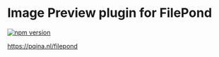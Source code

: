 # Image Preview plugin for FilePond

[![npm version](https://badge.fury.io/js/filepond-plugin-image-preview.svg)](https://badge.fury.io/js/filepond)

https://pqina.nl/filepond